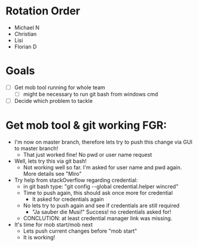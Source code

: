 # Rotation Order

- Michael N
- Christian
- Lisi 
- Florian D


# Goals

- [ ] Get mob tool running for whole team
    - [ ] might be necessary to run git bash from windows cmd
- [ ] Decide which problem to tackle

# Get mob tool & git working FGR:

- I'm now on master branch, therefore lets try to push this change via GUI to master branch!
   - That just worked fine! No pwd or user name request
- Well, lets try this via git bash!
   - Not working well so far. I'm asked for user name and pwd again. More details see "Miro"
- Try help from stackOverflow regarding credential:
    - in git bash type: "git config --global credential.helper wincred"
    - Time to push again, this should ask once more for credential
       - It asked for credentials again
    - No lets try to push again and see if credentials are still required
       - "Ja sauber die Musi!" Success! no credentials asked for!
    - CONCLUTION: at least credential manager link was missing.
- It's time for mob start/mob next
    - Lets push current changes before "mob start"
    - It is working!

    
     